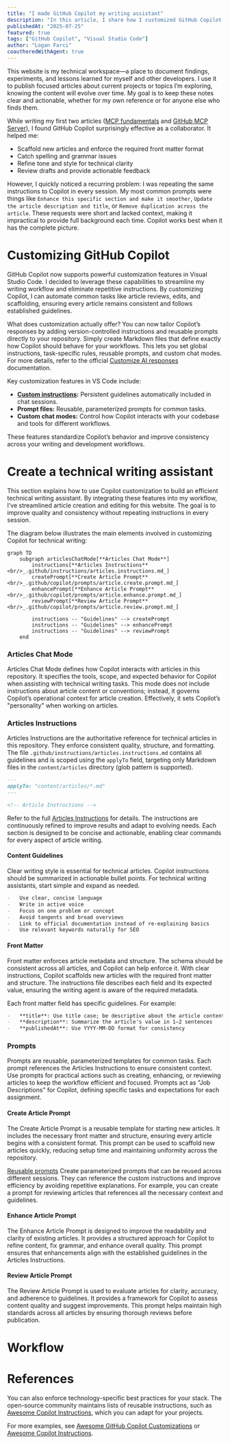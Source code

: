 ```yaml
---
title: "I made GitHub Copilot my writing assistant"
description: "In this article, I share how I customized GitHub Copilot to enhance my writing workflow for technical articles on my personal website."
publishedAt: "2025-07-25"
featured: true
tags: ["GitHub Copilot", "Visual Studio Code"]
author: "Logan Farci"
coauthoredWithAgent: true
---
```


This website is my technical workspace—a place to document findings, experiments, and lessons learned for myself and other developers. I use it to publish focused articles about current projects or topics I’m exploring, knowing the content will evolve over time. My goal is to keep these notes clear and actionable, whether for my own reference or for anyone else who finds them.

While writing my first two articles ([MCP fundamentals](https://www.loganfarci.com/articles/mcp) and [GitHub MCP Server](https://www.loganfarci.com/articles/github-mcp-server)), I found GitHub Copilot surprisingly effective as a collaborator. It helped me:

-   Scaffold new articles and enforce the required front matter format
-   Catch spelling and grammar issues
-   Refine tone and style for technical clarity
-   Review drafts and provide actionable feedback

However, I quickly noticed a recurring problem: I was repeating the same instructions to Copilot in every session. My most common prompts were things like `Enhance this specific section and make it smoother`, `Update the article description and title`, or `Remove duplication across the article`. These requests were short and lacked context, making it impractical to provide full background each time. Copilot works best when it has the complete picture.

# Customizing GitHub Copilot

GitHub Copilot now supports powerful customization features in Visual Studio Code. I decided to leverage these capabilities to streamline my writing workflow and eliminate repetitive instructions. By customizing Copilot, I can automate common tasks like article reviews, edits, and scaffolding, ensuring every article remains consistent and follows established guidelines.

What does customization actually offer? You can now tailor Copilot’s responses by adding version-controlled instructions and reusable prompts directly to your repository. Simply create Markdown files that define exactly how Copilot should behave for your workflows. This lets you set global instructions, task-specific rules, reusable prompts, and custom chat modes. For more details, refer to the official [Customize AI responses](https://code.visualstudio.com/docs/copilot/copilot-customization) documentation.

Key customization features in VS Code include:

-   **[Custom instructions](https://code.visualstudio.com/docs/copilot/copilot-customization#_custom-instructions):** Persistent guidelines automatically included in chat sessions.
-   **Prompt files:** Reusable, parameterized prompts for common tasks.
-   **Custom chat modes:** Control how Copilot interacts with your codebase and tools for different workflows.

These features standardize Copilot’s behavior and improve consistency across your writing and development workflows.

# Create a technical writing assistant

This section explains how to use Copilot customization to build an efficient technical writing assistant. By integrating these features into my workflow, I’ve streamlined article creation and editing for this website. The goal is to improve quality and consistency without repeating instructions in every session.

The diagram below illustrates the main elements involved in customizing Copilot for technical writing:

```mermaid
graph TD
    subgraph articlesChatMode[**Articles Chat Mode**]
        instructions[**Articles Instructions**<br/>_.github/instructions/articles.instructions.md_]
        createPrompt[**Create Article Prompt**<br/>_.github/copilot/prompts/article.create.prompt.md_]
        enhancePrompt[**Enhance Article Prompt**<br/>_.github/copilot/prompts/article.enhance.prompt.md_]
        reviewPrompt[**Review Article Prompt**<br/>_.github/copilot/prompts/article.review.prompt.md_]

        instructions -- "Guidelines" --> createPrompt
        instructions -- "Guidelines" --> enhancePrompt
        instructions -- "Guidelines" --> reviewPrompt
    end
```

### Articles Chat Mode

Articles Chat Mode defines how Copilot interacts with articles in this repository. It specifies the tools, scope, and expected behavior for Copilot when assisting with technical writing tasks. This mode does not include instructions about article content or conventions; instead, it governs Copilot’s operational context for article creation. Effectively, it sets Copilot’s "personality" when working on articles.

### Articles Instructions

Articles Instructions are the authoritative reference for technical articles in this repository. They enforce consistent quality, structure, and formatting. The file `.github/instructions/articles.instructions.md` contains all guidelines and is scoped using the `applyTo` field, targeting only Markdown files in the `content/articles` directory (glob pattern is supported).

```markdown
---
applyTo: "content/articles/*.md"
---

<!-- Article Instructions -->
```

Refer to the full [Articles Instructions](https://github.com/lfarci/loganfarci.com/blob/main/.github/instructions/articles.instructions.md) for details. The instructions are continuously refined to improve results and adapt to evolving needs. Each section is designed to be concise and actionable, enabling clear commands for every aspect of article writing.

#### Content Guidelines

Clear writing style is essential for technical articles. Copilot instructions should be summarized in actionable bullet points. For technical writing assistants, start simple and expand as needed.

```markdown
-   Use clear, concise language
-   Write in active voice
-   Focus on one problem or concept
-   Avoid tangents and broad overviews
-   Link to official documentation instead of re-explaining basics
-   Use relevant keywords naturally for SEO
```

#### Front Matter

Front matter enforces article metadata and structure. The schema should be consistent across all articles, and Copilot can help enforce it. With clear instructions, Copilot scaffolds new articles with the required front matter and structure. The instructions file describes each field and its expected value, ensuring the writing agent is aware of the required metadata.

Each front matter field has specific guidelines. For example:

```markdown
-   **title**: Use title case; be descriptive about the article content
-   **description**: Summarize the article's value in 1–2 sentences
-   **publishedAt**: Use YYYY-MM-DD format for consistency
```

### Prompts

Prompts are reusable, parameterized templates for common tasks. Each prompt references the Articles Instructions to ensure consistent context. Use prompts for practical actions such as creating, enhancing, or reviewing articles to keep the workflow efficient and focused. Prompts act as "Job Descriptions" for Copilot, defining specific tasks and expectations for each assignment.

#### Create Article Prompt

The Create Article Prompt is a reusable template for starting new articles. It includes the necessary front matter and structure, ensuring every article begins with a consistent format. This prompt can be used to scaffold new articles quickly, reducing setup time and maintaining uniformity across the repository.

[Reusable prompts](https://code.visualstudio.com/docs/copilot/copilot-customization#_prompt-files-experimental) Create parameterized prompts that can be reused across different sessions. They can reference the custom instructions and improve efficiency by avoiding repetitive explanations. For example, you can create a prompt for reviewing articles that references all the necessary context and guidelines.

#### Enhance Article Prompt

The Enhance Article Prompt is designed to improve the readability and clarity of existing articles. It provides a structured approach for Copilot to refine content, fix grammar, and enhance overall quality. This prompt ensures that enhancements align with the established guidelines in the Articles Instructions.

#### Review Article Prompt

The Review Article Prompt is used to evaluate articles for clarity, accuracy, and adherence to guidelines. It provides a framework for Copilot to assess content quality and suggest improvements. This prompt helps maintain high standards across all articles by ensuring thorough reviews before publication.

# Workflow

# References

You can also enforce technology-specific best practices for your stack. The open-source community maintains lists of reusable instructions, such as [Awesome Copilot Instructions](https://github.com/Code-and-Sorts/awesome-copilot-instructions), which you can adapt for your projects.

For more examples, see [Awesome GitHub Copilot Customizations](https://github.com/github/awesome-copilot) or [Awesome Copilot Instructions](https://github.com/Code-and-Sorts/awesome-copilot-instructions).
